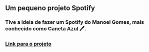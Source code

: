 ## Um pequeno projeto Spotify

### Tive a ideia de fazer um Spotify do Manoel Gomes, mais conhecido como Caneta Azul 🖊️.

### [Link para o projeto](https://manoel-verso.vercel.app/)